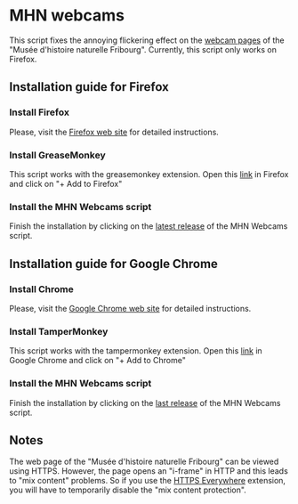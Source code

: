 # MHN webcams

This script fixes the annoying flickering effect on the [webcam pages](http://www.fr.ch/mhn/fr/pub/webcam.htm) of the "Musée d'histoire naturelle Fribourg".
Currently, this script only works on Firefox. 

## Installation guide for Firefox

### Install Firefox

Please, visit the [Firefox web site](https://www.mozilla.org/firefox/) for detailed instructions.

### Install GreaseMonkey

This script works with the greasemonkey extension. Open this [link](https://addons.mozilla.org/firefox/addon/greasemonkey/) in Firefox and click on "+ Add to Firefox"

### Install the MHN Webcams script

Finish the installation by clicking on the [latest release](https://github.com/BlueMasters/mhn-webcams/releases/download/1.1/mhn-webcams.user.js) of the MHN Webcams script.

## Installation guide for Google Chrome

### Install Chrome

Please, visit the [Google Chrome web site](https://www.google.com/chrome) for detailed instructions.

### Install TamperMonkey

This script works with the tampermonkey extension. Open this [link](https://chrome.google.com/webstore/detail/tampermonkey/dhdgffkkebhmkfjojejmpbldmpobfkfo) in Google Chrome and click on "+ Add to Chrome"

### Install the MHN Webcams script

Finish the installation by clicking on the [last release](https://github.com/BlueMasters/mhn-webcams/raw/1.1/mhn-webcams.user.js) of the MHN Webcams script.

## Notes

The web page of the "Musée d'histoire naturelle Fribourg" can be viewed using HTTPS. However, the page opens an "i-frame" in HTTP and this leads to "mix content" problems. So if you use the [HTTPS Everywhere](https://www.eff.org/https-everywhere) extension, you will have to temporarily disable the "mix content protection".
